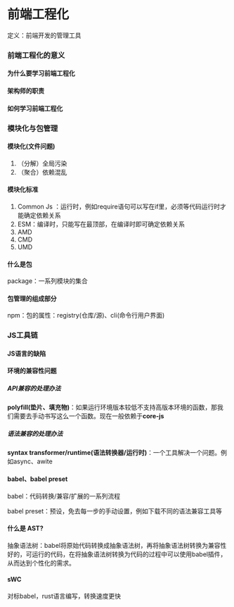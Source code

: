 # 前端工程化

定义：前端开发的管理工具

### 前端工程化的意义

#### 	为什么要学习前端工程化

#### 	架构师的职责

#### 	如何学习前端工程化

### 模块化与包管理

#### 	模块化(文件问题)

1. （分解）全局污染
2. （聚合）依赖混乱    

#### 	模块化标准

1. Common Js ：运行时，例如require语句可以写在if里，必须等代码运行时才能确定依赖关系
2. ESM：编译时，只能写在最顶部，在编译时即可确定依赖关系
3. AMD
4. CMD
5. UMD

#### 	什么是包

package：一系列模块的集合

#### 	包管理的组成部分

npm：包的属性：registry(仓库/源)、cli(命令行用户界面)

### JS工具链

#### JS语言的缺陷

#### 环境的兼容性问题

##### 	API兼容的处理办法

**polyfill(垫片、填充物)**：如果运行环境版本较低不支持高版本环境的函数，那我们需要去手动书写这么一个函数。现在一般依赖于**core-js**

##### 	语法兼容的处理办法

**syntax transformer/runtime(语法转换器/运行时)**：一个工具解决一个问题。例如async、awite

#### babel、babel preset

babel：代码转换/兼容/扩展的一系列流程

babel preset：预设，免去每一步的手动设置，例如下载不同的语法兼容工具等

#### 什么是 AST?

抽象语法树：babel将原始代码转换成抽象语法树，再将抽象语法树转换为兼容性好的，可运行的代码，在将抽象语法树转换为代码的过程中可以使用babel插件，从而达到个性化的需求。

#### sWC

对标babel，rust语言编写，转换速度更快